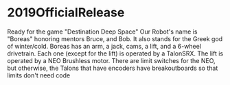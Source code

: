 # 2019OfficialRelease
Ready for the game "Destination Deep Space"
Our Robot's name is "Boreas" honoring mentors Bruce, and Bob. It also stands for the Greek god of winter/cold.
Boreas has an arm, a jack, cams, a lift, and a 6-wheel drivetrain. Each one (except for the lift) is operated by a TalonSRX.
The lift is operated by a NEO Brushless motor. 
There are limit switches for the NEO, but otherwise, the Talons that have encoders have breakoutboards so that limits don't need code

